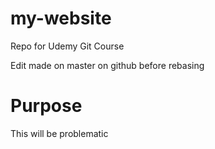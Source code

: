 # my-website
Repo for Udemy Git Course

Edit made on master on github before rebasing

# Purpose

This will be problematic
